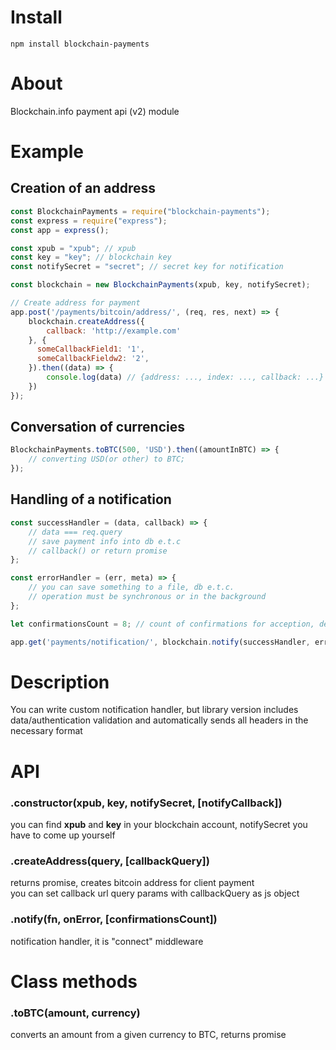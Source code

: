 # Install
`npm install blockchain-payments`

# About
Blockchain.info payment api (v2) module

# Example
## Creation of an address

```js
const BlockchainPayments = require("blockchain-payments");
const express = require("express");
const app = express();

const xpub = "xpub"; // xpub
const key = "key"; // blockchain key
const notifySecret = "secret"; // secret key for notification

const blockchain = new BlockchainPayments(xpub, key, notifySecret);

// Create address for payment
app.post('/payments/bitcoin/address/', (req, res, next) => {    
    blockchain.createAddress({
        callback: 'http://example.com'
    }, {
      someCallbackField1: '1',
      someCallbackFieldw2: '2',
    }).then((data) => {
        console.log(data) // {address: ..., index: ..., callback: ...}
    })
});
```

## Conversation of currencies

```js
BlockchainPayments.toBTC(500, 'USD').then((amountInBTC) => {
    // converting USD(or other) to BTC;
});
```

## Handling of a notification

```js
const successHandler = (data, callback) => {
    // data === req.query    
    // save payment info into db e.t.c    
    // callback() or return promise
};

const errorHandler = (err, meta) => {
    // you can save something to a file, db e.t.c.
    // operation must be synchronous or in the background
};

let confirmationsCount = 8; // count of confirmations for acception, default is 6

app.get('payments/notification/', blockchain.notify(successHandler, errorHandler, confirmationsCount));

```

# Description  
You can write custom notification handler, but library version includes data/authentication validation and automatically sends all headers in the necessary format

# API
### .constructor(xpub, key, notifySecret, [notifyCallback])  
you can find __xpub__ and __key__ in your blockchain account, notifySecret you have to come up yourself

### .createAddress(query, [callbackQuery])
returns promise, creates bitcoin address for client payment  
you can set callback url query params with callbackQuery as js object

### .notify(fn, onError, [confirmationsCount])
notification handler, it is "connect" middleware

# Class methods
### .toBTC(amount, currency)
converts an amount from a given currency to BTC, returns promise

